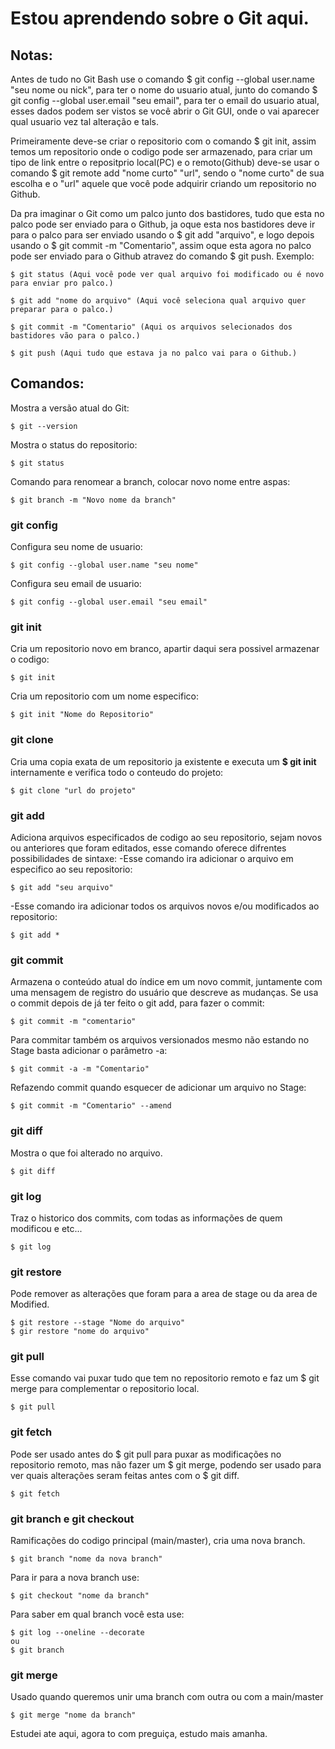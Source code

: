 # Estou aprendendo sobre o Git aqui.

## Notas:
  Antes de tudo no Git Bash use o comando $ git config --global user.name "seu nome ou nick", para ter o nome do usuario atual, junto do comando $ git config --global user.email "seu email", para ter o email do usuario atual, esses dados podem ser vistos se você abrir o Git GUI, onde o vai aparecer qual usuario vez tal alteração e tals.

  Primeiramente deve-se criar o repositorio com o comando $ git init, assim temos um repositorio onde o codigo pode ser armazenado, para criar um tipo de link entre o repositprio local(PC) e o remoto(Github) deve-se usar o comando $ git remote add "nome curto" "url", sendo o "nome curto" de sua escolha e o "url" aquele que você pode adquirir criando um repositorio no Github.

  Da pra imaginar o Git como um palco junto dos bastidores, tudo que esta no palco pode ser enviado para o Github, ja oque esta nos bastidores deve ir para o palco para ser enviado usando o $ git add "arquivo", e logo depois usando o $ git commit -m "Comentario", assim oque esta agora no palco pode ser enviado para o Github atravez do comando $ git push.
  Exemplo:

    $ git status (Aqui você pode ver qual arquivo foi modificado ou é novo para enviar pro palco.)

    $ git add "nome do arquivo" (Aqui você seleciona qual arquivo quer preparar para o palco.)

    $ git commit -m "Comentario" (Aqui os arquivos selecionados dos bastidores vão para o palco.)

    $ git push (Aqui tudo que estava ja no palco vai para o Github.)
## Comandos:
Mostra a versão atual do Git:

    $ git --version
Mostra o status do repositorio:

    $ git status
Comando para renomear a branch, colocar novo nome entre aspas:

    $ git branch -m "Novo nome da branch"
### git config
Configura seu nome de usuario:

    $ git config --global user.name "seu nome"
Configura seu email de usuario:

    $ git config --global user.email "seu email"
### git init
Cria um repositorio novo em branco, apartir daqui sera possivel armazenar o codigo:

    $ git init
Cria um repositorio com um nome especifico:

    $ git init "Nome do Repositorio"
### git clone
Cria uma copia exata de um repositorio ja existente e executa um **$ git init** internamente e verifica todo o conteudo do projeto:

    $ git clone "url do projeto"
### git add
Adiciona arquivos especificados de codigo ao seu repositorio, sejam novos ou anteriores que foram editados, esse comando oferece difrentes possibilidades de sintaxe:
-Esse comando ira adicionar o arquivo em especifico ao seu repositorio:

    $ git add "seu arquivo"
-Esse comando ira adicionar todos os arquivos novos e/ou modificados ao repositorio:

    $ git add *
### git commit
Armazena o conteúdo atual do índice em um novo commit, juntamente com uma mensagem de registro do usuário que descreve as mudanças.
Se usa o commit depois de já ter feito o git add, para fazer o commit:

    $ git commit -m "comentario"
Para commitar também os arquivos versionados mesmo não estando no Stage basta adicionar o parâmetro -a:

    $ git commit -a -m "Comentario"
Refazendo commit quando esquecer de adicionar um arquivo no Stage:

    $ git commit -m "Comentario" --amend
### git diff
Mostra o que foi alterado no arquivo.

    $ git diff
### git log
Traz o historico dos commits, com todas as informações de quem modificou e etc...

    $ git log
### git restore
Pode remover as alterações que foram para a area de stage ou da area de Modified.

    $ git restore --stage "Nome do arquivo"
    $ gir restore "nome do arquivo"
### git pull
Esse comando vai puxar tudo que tem no repositorio remoto e faz um $ git merge para complementar o repositorio local.

    $ git pull
### git fetch
Pode ser usado antes do $ git pull para puxar as modificações no repositorio remoto, mas não fazer um $ git merge, podendo ser usado para ver quais alterações seram feitas antes com o $ git diff.

    $ git fetch
### git branch e git checkout
Ramificações do codigo principal (main/master), cria uma nova branch.

    $ git branch "nome da nova branch"
Para ir para a nova branch use:

    $ git checkout "nome da branch"
Para saber em qual branch você esta use:

    $ git log --oneline --decorate
    ou
    $ git branch
### git merge
Usado quando queremos unir uma branch com outra ou com a main/master

    $ git merge "nome da branch"

Estudei ate aqui, agora to com preguiça, estudo mais amanha.
